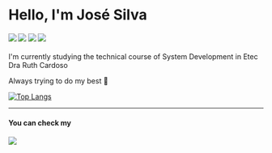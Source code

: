 <h1>Hello, I'm José Silva</h1>

<h4>
  <img src="https://img.shields.io/badge/HTML5-E34F26?style=for-the-badge&logo=html5&logoColor=white" /> 
  <img src="https://img.shields.io/badge/CSS3-1572B6?style=for-the-badge&logo=css3&logoColor=white" /> 
  <img src="https://img.shields.io/badge/JavaScript-yellow?style=for-the-badge&logo=javascript&logoColor=white" /> 
  <img src="https://img.shields.io/badge/React-1572B6?style=for-the-badge&logo=react&logoColor=white" />
</h4>

I'm currently studying the technical course of System Development in Etec Dra Ruth Cardoso

Always trying to do my best 💪

[![Top Langs](https://github-readme-stats.vercel.app/api/top-langs/?username=JFLeiteee&theme=dark&layout=compact&langs_count=8)](https://github.com/anuraghazra/github-readme-stats)

<hr>
<h4>
  You can check my
</h4>
  <a href="https://www.linkedin.com/in/josé-silva-29b329249/"><img src="https://img.shields.io/badge/Linkedin-blue?style=for-the-badge&logo=linkedin&logoColor=white" /></a>
